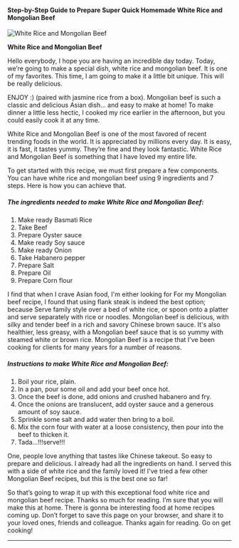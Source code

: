             

#### Step-by-Step Guide to Prepare Super Quick Homemade White Rice and Mongolian Beef

![White Rice and Mongolian Beef](https://img-global.cpcdn.com/recipes/02d586f3cea7c737/751x532cq70/white-rice-and-mongolian-beef-recipe-main-photo.jpg)

**White Rice and Mongolian Beef**

Hello everybody, I hope you are having an incredible day today. Today, we’re going to make a special dish, white rice and mongolian beef. It is one of my favorites. This time, I am going to make it a little bit unique. This will be really delicious.

ENJOY :) (paired with jasmine rice from a box). Mongolian beef is such a classic and delicious Asian dish… and easy to make at home! To make dinner a little less hectic, I cooked my rice earlier in the afternoon, but you could easily cook it at any time.

White Rice and Mongolian Beef is one of the most favored of recent trending foods in the world. It is appreciated by millions every day. It is easy, it is fast, it tastes yummy. They’re fine and they look fantastic. White Rice and Mongolian Beef is something that I have loved my entire life.

To get started with this recipe, we must first prepare a few components. You can have white rice and mongolian beef using 9 ingredients and 7 steps. Here is how you can achieve that.

##### The ingredients needed to make White Rice and Mongolian Beef:

1.  Make ready Basmati Rice
2.  Take Beef
3.  Prepare Oyster sauce
4.  Make ready Soy sauce
5.  Make ready Onion
6.  Take Habanero pepper
7.  Prepare Salt
8.  Prepare Oil
9.  Prepare Corn flour

I find that when I crave Asian food, I'm either looking for For my Mongolian beef recipe, I found that using flank steak is indeed the best option; because Serve family style over a bed of white rice, or spoon onto a platter and serve separately with rice or noodles. Mongolian beef is delicious, with silky and tender beef in a rich and savory Chinese brown sauce. It's also healthier, less greasy, with a Mongolian beef sauce that is so yummy with steamed white or brown rice. Mongolian Beef is a recipe that I've been cooking for clients for many years for a number of reasons.

##### Instructions to make White Rice and Mongolian Beef:

1.  Boil your rice, plain.
2.  In a pan, pour some oil and add your beef once hot.
3.  Once the beef is done, add onions and crushed habanero and fry.
4.  Once the onions are translucent, add oyster sauce and a generous amount of soy sauce.
5.  Sprinkle some salt and add water then bring to a boil.
6.  Mix the corn four with water at a loose consistency, then pour into the beef to thicken it.
7.  Tada…!!!serve!!!

One, people love anything that tastes like Chinese takeout. So easy to prepare and delicious. I already had all the ingredients on hand. I served this with a side of white rice and the family loved it! I've tried a few other Mongolian Beef recipes, but this is the best one so far!

So that’s going to wrap it up with this exceptional food white rice and mongolian beef recipe. Thanks so much for reading. I’m sure that you will make this at home. There is gonna be interesting food at home recipes coming up. Don’t forget to save this page on your browser, and share it to your loved ones, friends and colleague. Thanks again for reading. Go on get cooking!

* * *